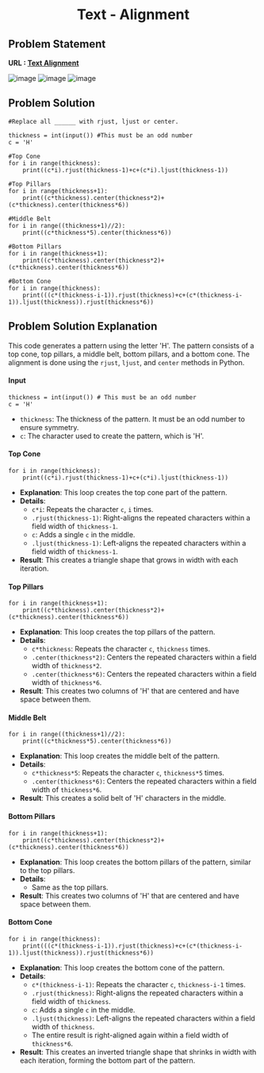 <h1 align='center'>Text - Alignment</h1>

## Problem Statement 
**URL : [Text Alignment](https://www.hackerrank.com/challenges/text-alignment/problem?isFullScreen=true)**

![image](https://github.com/JawadSher/Python_Problems-HackerRank/assets/158135119/7088c9ab-9067-4fa9-a55d-a3592164a940)
![image](https://github.com/JawadSher/Python_Problems-HackerRank/assets/158135119/a75dac63-2d11-447e-bbcb-393e726575de)
![image](https://github.com/JawadSher/Python_Problems-HackerRank/assets/158135119/845a6ac1-f11d-464a-bc38-a1ab92f5bf1a)



## Problem Solution 
```
#Replace all ______ with rjust, ljust or center. 

thickness = int(input()) #This must be an odd number
c = 'H'

#Top Cone
for i in range(thickness):
    print((c*i).rjust(thickness-1)+c+(c*i).ljust(thickness-1))

#Top Pillars
for i in range(thickness+1):
    print((c*thickness).center(thickness*2)+(c*thickness).center(thickness*6))

#Middle Belt
for i in range((thickness+1)//2):
    print((c*thickness*5).center(thickness*6))    

#Bottom Pillars
for i in range(thickness+1):
    print((c*thickness).center(thickness*2)+(c*thickness).center(thickness*6))    

#Bottom Cone
for i in range(thickness):
    print(((c*(thickness-i-1)).rjust(thickness)+c+(c*(thickness-i-1)).ljust(thickness)).rjust(thickness*6))
```

## Problem Solution Explanation

This code generates a pattern using the letter 'H'. The pattern consists of a top cone, top pillars, a middle belt, bottom pillars, and a bottom cone. The alignment is done using the `rjust`, `ljust`, and `center` methods in Python.

#### Input

```
thickness = int(input()) # This must be an odd number
c = 'H'
``` 

-   `thickness`: The thickness of the pattern. It must be an odd number to ensure symmetry.
-   `c`: The character used to create the pattern, which is 'H'.

#### Top Cone


```
for i in range(thickness):
    print((c*i).rjust(thickness-1)+c+(c*i).ljust(thickness-1))
``` 

-   **Explanation**: This loop creates the top cone part of the pattern.
-   **Details**:
    -   `c*i`: Repeats the character `c`, `i` times.
    -   `.rjust(thickness-1)`: Right-aligns the repeated characters within a field width of `thickness-1`.
    -   `c`: Adds a single `c` in the middle.
    -   `.ljust(thickness-1)`: Left-aligns the repeated characters within a field width of `thickness-1`.
-   **Result**: This creates a triangle shape that grows in width with each iteration.

#### Top Pillars


```
for i in range(thickness+1):
    print((c*thickness).center(thickness*2)+(c*thickness).center(thickness*6))
```

-   **Explanation**: This loop creates the top pillars of the pattern.
-   **Details**:
    -   `c*thickness`: Repeats the character `c`, `thickness` times.
    -   `.center(thickness*2)`: Centers the repeated characters within a field width of `thickness*2`.
    -   `.center(thickness*6)`: Centers the repeated characters within a field width of `thickness*6`.
-   **Result**: This creates two columns of 'H' that are centered and have space between them.

#### Middle Belt


```
for i in range((thickness+1)//2):
    print((c*thickness*5).center(thickness*6))
``` 

-   **Explanation**: This loop creates the middle belt of the pattern.
-   **Details**:
    -   `c*thickness*5`: Repeats the character `c`, `thickness*5` times.
    -   `.center(thickness*6)`: Centers the repeated characters within a field width of `thickness*6`.
-   **Result**: This creates a solid belt of 'H' characters in the middle.

#### Bottom Pillars


```
for i in range(thickness+1):
    print((c*thickness).center(thickness*2)+(c*thickness).center(thickness*6))
``` 

-   **Explanation**: This loop creates the bottom pillars of the pattern, similar to the top pillars.
-   **Details**:
    -   Same as the top pillars.
-   **Result**: This creates two columns of 'H' that are centered and have space between them.

#### Bottom Cone


```
for i in range(thickness):
    print(((c*(thickness-i-1)).rjust(thickness)+c+(c*(thickness-i-1)).ljust(thickness)).rjust(thickness*6))
``` 

-   **Explanation**: This loop creates the bottom cone of the pattern.
-   **Details**:
    -   `c*(thickness-i-1)`: Repeats the character `c`, `thickness-i-1` times.
    -   `.rjust(thickness)`: Right-aligns the repeated characters within a field width of `thickness`.
    -   `c`: Adds a single `c` in the middle.
    -   `.ljust(thickness)`: Left-aligns the repeated characters within a field width of `thickness`.
    -   The entire result is right-aligned again within a field width of `thickness*6`.
-   **Result**: This creates an inverted triangle shape that shrinks in width with each iteration, forming the bottom part of the pattern.

